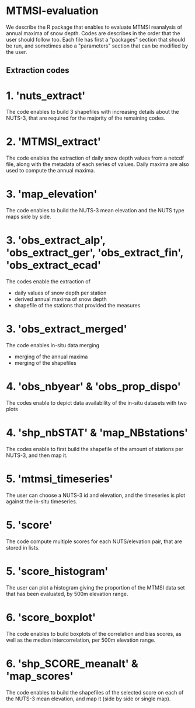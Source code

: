 # MTMSI-evaluation
We describe the R package that enables to evaluate MTMSI reanalysis of annual maxima of snow depth.
Codes are describes in the order that the user should follow too.
Each file has first a "packages" section that should be run, and sometimes also a "parameters" section that can be modified by the user.

## Extraction codes
  # 1.  'nuts_extract'
  The code enables to build 3 shapefiles with increasing details about the NUTS-3, that are required for the majority of the remaining codes.
  
  # 2.  'MTMSI_extract'
  The code enables the extraction of daily snow depth values from a netcdf file, along with the metadata of each series of values. 
  Daily maxima are also used to compute the annual maxima.

  # 3.  'map_elevation'
  The code enables to build the NUTS-3 mean elevation and the NUTS type maps side by side.

  # 3.  'obs_extract_alp', 'obs_extract_ger', 'obs_extract_fin', 'obs_extract_ecad'
  The codes enable the extraction of
  - daily values of snow depth per station
  - derived annual maxima of snow depth
  - shapefile of the stations that provided the measures
 
  # 3.  'obs_extract_merged'
  The code enables in-situ data merging
  - merging of the annual maxima
  - merging of the shapefiles
  
  # 4.  'obs_nbyear' & 'obs_prop_dispo'
  The codes enable to depict data availability of the in-situ datasets with two plots

  # 4.  'shp_nbSTAT' & 'map_NBstations'
  The codes enable to first build the shapefile of the amount of stations per NUTS-3, and then map it.

  # 5.  'mtmsi_timeseries'
  The user can choose a NUTS-3 id and elevation, and the timeseries is plot against the in-situ timeseries.
  
  # 5.  'score'
  The code compute multiple scores for each NUTS/elevation pair, that are stored in lists.

  # 5.  'score_histogram'
  The user can plot a histogram giving the proportion of the MTMSI data set that has been evaluated, by 500m elevation range.

  # 6.  'score_boxplot'
  The code enables to build boxplots of the correlation and bias scores, as well as the median intercorrelation, 
  per 500m elevation range.

  # 6.  'shp_SCORE_meanalt' & 'map_scores'
  The code enables to build the shapefiles of the selected score on each of the NUTS-3 mean elevation, and map it 
  (side by side or single map).



